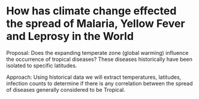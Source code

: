 # How has climate change effected the spread of Malaria, Yellow Fever and Leprosy in the World
Proposal:
Does the expanding temperate zone (global warming) influence the occurrence of tropical diseases? These diseases historically have been isolated to specific latitudes. 

Approach:
Using historical data we will extract temperatures, latitudes, infection counts to determine if there is any correlation between the spread of diseases generally considered to be Tropical.

